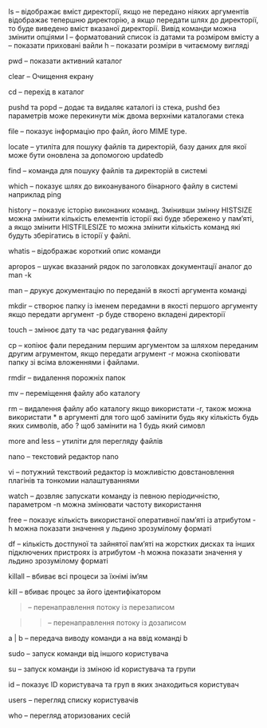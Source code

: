 ls – відображає вміст директорії, якщо не передано ніяких аргументів відображає тепершню директорію, а якщо передати шлях до директорії, то буде виведено вміст вказаної директорії. Вивід команди можна змінити опціями l – форматований список із датами та розміром вмісту a – показати приховані вайли h – показати розміри в читаємому вигляді

pwd – показати активний каталог

clear – Очищення екрану

cd – перехід в каталог

pushd та popd – додає та видаляє каталогі із стека, pushd без параметрів може перекинути між двома верхніми каталогами стека

file – показує інформацію про файл, його MIME type.

locate – утиліта для пошуку файлів та директорій, базу даних для якої може бути оновлена за допомогою updatedb

find – команда для пошуку файлів та директорій в системі

which – показує шлях до викоануваного бінарного файлу в системі наприклад ping

history – показує історію виконаних команд. Змінивши змінну HISTSIZE можна змінити кількість елементів історії які буде збережено у памʼяті, а якщо змінити HISTFILESIZE то можна змінити кількість команд які будуть зберігатись в історії у файлі.

whatis – відображає короткий опис команди

apropos – шукає вказаний рядок по заголовках документації аналог до man -k

man – друкує документацію по переданій в якості аргумента команді

mkdir – створює папку із іменем передамни в якості першого аргументу якщо передати аргумент -p буде створено вкладені директорії

touch – змінює дату та час редагування файлу

cp – копіює фали переданим першим аргументом за шляхом переданим другим агрументом, якщо передати агрумент -r можна скопіювати папку зі всіма вложеннями і файлами.

rmdir – видалення порожніх папок

mv – переміщення файлу або каталогу

rm – видалення файлу або каталогу якщо використати -r, також можна використати * в аргументі для того щоб замінити будь яку кількість будь яких символів, або ? щоб замінити на 1 будь який симовл

more and less – утиліти для перегляду файлів

nano – текстовий редактор nano

vi – потужний текствоий редактор із можливістю довстановлення плагінів та тонкомии налаштуваннями

watch – дозвляє запускати команду із певною періодичністю, параметром -n можна змінювати частоту використання

free – показує кількість використаної оперативної памʼяті із атрибутом -h можна показати значення у льдино зрозумілому форматі

df – кількість достпуної та зайнятої памʼяті на жорстких дисках та інших підключених пристроях із атрибутом -h можна показати значення у льдино зрозумілому форматі

killall – вбиває всі процеси за їхнімі імʼям

kill – вбиває процес за його ідентифікатором

> – перенаправлення потоку із перезаписом

>> – перенаправлення потоку із дозаписом

a | b – передача виводу команди a на ввід команді b

sudo – запуск команди від іншого користувача

su – запуск команди із зміною id користувача та групи

id – показує ID користувача та груп в яких знаходиться користувач

users – перегляд списку користувачів

who – перегляд аторизованих сесій
